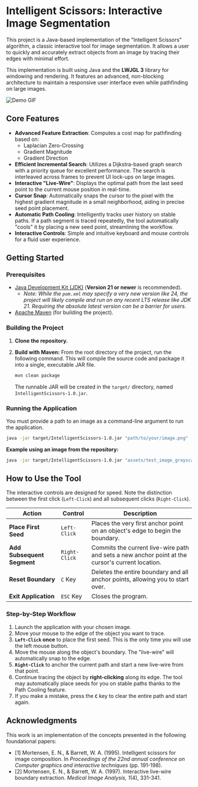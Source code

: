 
# Intelligent Scissors: Interactive Image Segmentation

This project is a Java-based implementation of the "Intelligent Scissors" algorithm, a classic interactive tool for image segmentation. It allows a user to quickly and accurately extract objects from an image by tracing their edges with minimal effort.

This implementation is built using Java and the **LWJGL 3** library for windowing and rendering. It features an advanced, non-blocking architecture to maintain a responsive user interface even while pathfinding on large images.

![Demo GIF](assets/demo.gif)

## Core Features

-   **Advanced Feature Extraction**: Computes a cost map for pathfinding based on:
    -   Laplacian Zero-Crossing
    -   Gradient Magnitude
    -   Gradient Direction
-   **Efficient Incremental Search**: Utilizes a Dijkstra-based graph search with a priority queue for excellent performance. The search is interleaved across frames to prevent UI lock-ups on large images.
-   **Interactive "Live-Wire"**: Displays the optimal path from the last seed point to the current mouse position in real-time.
-   **Cursor Snap**: Automatically snaps the cursor to the pixel with the highest gradient magnitude in a small neighborhood, aiding in precise seed point placement.
-   **Automatic Path Cooling**: Intelligently tracks user history on stable paths. If a path segment is traced repeatedly, the tool automatically "cools" it by placing a new seed point, streamlining the workflow.
-   **Interactive Controls**: Simple and intuitive keyboard and mouse controls for a fluid user experience.

## Getting Started

### Prerequisites

-   [Java Development Kit (JDK)](https://www.oracle.com/java/technologies/downloads/) (**Version 21 or newer** is recommended).
    -   *Note: While the `pom.xml` may specify a very new version like 24, the project will likely compile and run on any recent LTS release like JDK 21. Requiring the absolute latest version can be a barrier for users.*
-   [Apache Maven](https://maven.apache.org/download.cgi) (for building the project).

### Building the Project

1.  **Clone the repository.**
    
2.  **Build with Maven:**
    From the root directory of the project, run the following command. This will compile the source code and package it into a single, executable JAR file.
    ```bash
    mvn clean package
    ```
    The runnable JAR will be created in the `target/` directory, named `IntelligentScissors-1.0.jar`.

### Running the Application

You must provide a path to an image as a command-line argument to run the application.

```bash
java -jar target/IntelligentScissors-1.0.jar "path/to/your/image.png"
```

**Example using an image from the repository:**
```bash
java -jar target/IntelligentScissors-1.0.jar "assets/test_image_grayscale.png"
```

## How to Use the Tool

The interactive controls are designed for speed. Note the distinction between the first click (`Left-Click`) and all subsequent clicks (`Right-Click`).

| Action                     | Control         | Description                                                                                         |
| -------------------------- | --------------- | --------------------------------------------------------------------------------------------------- |
| **Place First Seed**       | `Left-Click`    | Places the very first anchor point on an object's edge to begin the boundary.                       |
| **Add Subsequent Segment** | `Right-Click`   | Commits the current live-wire path and sets a new anchor point at the cursor's current location.    |
| **Reset Boundary**         | `C` Key         | Deletes the entire boundary and all anchor points, allowing you to start over.                      |
| **Exit Application**       | `ESC` Key       | Closes the program.                                                                                 |

### Step-by-Step Workflow

1.  Launch the application with your chosen image.
2.  Move your mouse to the edge of the object you want to trace.
3.  **`Left-Click` once** to place the first seed. This is the only time you will use the left mouse button.
4.  Move the mouse along the object's boundary. The "live-wire" will automatically snap to the edge.
5.  **`Right-Click`** to anchor the current path and start a new live-wire from that point.
6.  Continue tracing the object by **right-clicking** along its edge. The tool may automatically place seeds for you on stable paths thanks to the Path Cooling feature.
7.  If you make a mistake, press the **`C`** key to clear the entire path and start again.

## Acknowledgments

This work is an implementation of the concepts presented in the following foundational papers:
-   [1] Mortensen, E. N., & Barrett, W. A. (1995). Intelligent scissors for image composition. In *Proceedings of the 22nd annual conference on Computer graphics and interactive techniques* (pp. 191-198).
-   [2] Mortensen, E. N., & Barrett, W. A. (1997). Interactive live-wire boundary extraction. *Medical Image Analysis, 1*(4), 331-341.

